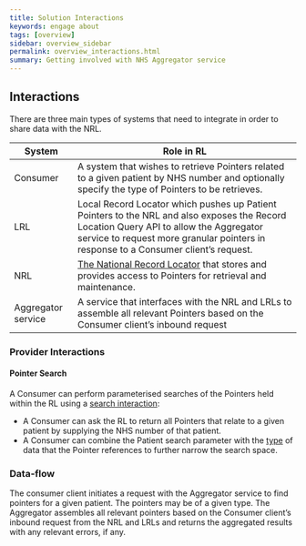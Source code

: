 ```yaml
---
title: Solution Interactions
keywords: engage about
tags: [overview]
sidebar: overview_sidebar
permalink: overview_interactions.html
summary: Getting involved with NHS Aggregator service
---
```


## Interactions

There are three main types of systems that need to integrate in order to share data with the NRL.

| System | Role in RL | 
|-----------|----------------|
|Consumer|A system that wishes to retrieve Pointers related to a given patient by NHS number and optionally specify the type of Pointers to be retrieves.|
|LRL|Local Record Locator which pushes up Patient Pointers to the NRL and also exposes the Record Location Query API to allow the Aggregator service to request more granular pointers in response to a Consumer client’s request.|
|NRL|[The National Record Locator](https://developer.nhs.uk/apis/nrl/) that stores and provides access to Pointers for retrieval and maintenance.|
|Aggregator service|A service that interfaces with the NRL and LRLs to assemble all relevant Pointers based on the Consumer client’s inbound request|

### Provider Interactions

#### Pointer Search

A Consumer can perform parameterised searches of the Pointers held within the RL using a [search interaction](api_interaction_search.html):

- A Consumer can ask the RL to return all Pointers that relate to a given patient by supplying the NHS number of that patient.
- A Consumer can combine the Patient search parameter with the [type](https://fhir.nhs.uk/STU3/ValueSet/NRL-RecordType-1) of data that the Pointer references to further narrow the search space.

### Data-flow

The consumer client initiates a request with the Aggregator service to find pointers for a given patient. The pointers may be of a given type. The Aggregator assembles all relevant pointers based on the Consumer client’s inbound request from the NRL and LRLs and returns the aggregated results with any relevant errors, if any. 